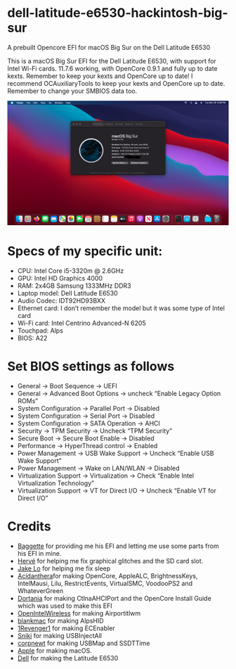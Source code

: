 # dell-latitude-e6530-hackintosh-big-sur
A prebuilt Opencore EFI for macOS Big Sur on the Dell Latitude E6530

This is a macOS Big Sur EFI for the Dell Latitude E6530, with support for Intel Wi-Fi cards. 11.7.6 working, with OpenCore 0.9.1 and fully up to date kexts. Remember to keep your kexts and OpenCore up to date! I recommend OCAuxiliaryTools to keep your kexts and OpenCore up to date. Remember to change your SMBIOS data too. 

![Screenshot](https://github.com/Lost-Entrepreneur439/dell-latitude-e6530-hackintosh-big-sur/blob/main/Screen%20Shot%202023-03-28%20at%209.48.30%20PM.png)

# Specs of my specific unit:
* CPU: Intel Core i5-3320m @ 2.6GHz
* GPU: Intel HD Graphics 4000
* RAM: 2x4GB Samsung 1333MHz DDR3
* Laptop model: Dell Latitude E6530
* Audio Codec: IDT92HD93BXX
* Ethernet card: I don’t remember the model but it was some type of Intel card
* Wi-Fi card: Intel Centrino Advanced-N 6205
* Touchpad: Alps
* BIOS: A22

# Set BIOS settings as follows
* General -> Boot Sequence -> UEFI
* General -> Advanced Boot Options -> uncheck “Enable Legacy Option ROMs”
* System Configuration -> Parallel Port -> Disabled
* System Configuration -> Serial Port -> Disabled
* System Configuration -> SATA Operation -> AHCI
* Security -> TPM Security -> Uncheck “TPM Security”
* Secure Boot -> Secure Boot Enable -> Disabled
* Performance -> HyperThread control -> Enabled
* Power Management -> USB Wake Support -> Uncheck “Enable USB Wake Support”
* Power Management -> Wake on LAN/WLAN -> Disabled
* Virtualization Support -> Virtualization -> Check “Enable Intel Virtualization Technology”
* Virtualization Support -> VT for Direct I/O -> Uncheck “Enable VT for Direct I/O”

# Credits

* [Baggette](https://github.com/Baggette) for providing me his EFI and letting me use some parts from his EFI in mine.
* [Hervé](https://osxlatitude.com/profile/4953-herv%C3%A9/) for helping me fix graphical glitches and the SD card slot.
* [Jake Lo](https://osxlatitude.com/profile/1549-jake-lo/) for helping me fix sleep
* [Acidanthera](https://github.com/acidanthera)for making OpenCore, AppleALC, BrightnessKeys, IntelMausi, Lilu, RestrictEvents, VirtualSMC, VoodooPS2 and WhateverGreen
* [Dortania](https://github.com/dortania) for making CtlnaAHCIPort and the OpenCore Install Guide which was used to make this EFI
* [OpenIntelWireless](https://github.com/OpenIntelWireless/) for making Airportitlwm
* [blankmac](https://github.com/blankmac) for making AlpsHID
* [1Revenger1](https://github.com/1Revenger1) for making ECEnabler
* [Sniki](https://github.com/Sniki) for making USBInjectAll
* [corpnewt](https://github.com/corpnewt) for making USBMap and SSDTTime
* [Apple](https://www.apple.com/) for making macOS.
* [Dell](https://www.dell.com/en-ca) for making the Latitude E6530